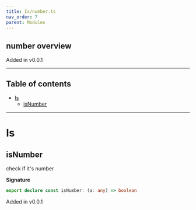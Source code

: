 ```yaml
---
title: Is/number.ts
nav_order: 7
parent: Modules
---
```


## number overview

Added in v0.0.1

---

<h2 class="text-delta">Table of contents</h2>

- [Is](#is)
  - [isNumber](#isnumber)

---

# Is

## isNumber

check if it's number

**Signature**

```ts
export declare const isNumber: (a: any) => boolean
```

Added in v0.0.1
